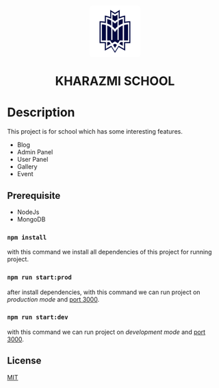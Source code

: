 <div align="center">
    <div style="width: 120px; height: 120px; background: #fff; display: flex; align-items: center; justify-content: center;border-radius: .5rem">
        <img src="./public/images/kharazmi.png" height="100px" />
    </div>
    <h1> KHARAZMI SCHOOL </h1>
</div>

# Description
This project is for school which has some interesting features.
* Blog
* Admin Panel
* User Panel
* Gallery 
* Event

## Prerequisite
* NodeJs
* MongoDB

### ` npm install `
with this command we install all dependencies of this project for running project.

### ` npm run start:prod `
after install dependencies, with this command we can run project on *production mode* and [port 3000](http://localhost:3000).

### ` npm run start:dev `
with this command we can run project on *development mode* and [port 3000](http://localhost:3000).

## License
[MIT](https://choosealicense.com/licenses/mit/)